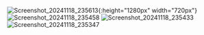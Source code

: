 
![Screenshot_20241118_235613](https://github.com/user-attachments/assets/954b9e45-188e-4df5-bf01-dda22e6dacca){:height="1280px" width="720px"}
![Screenshot_20241118_235458](https://github.com/user-attachments/assets/cbb4f034-7c8e-4e16-ad05-f22e50a5eca1)
![Screenshot_20241118_235433](https://github.com/user-attachments/assets/faaa6e38-1205-4ea4-9a0b-94355ee05bc1)
![Screenshot_20241118_235347](https://github.com/user-attachments/assets/dc878a12-3916-4600-b594-901274f357a0)
